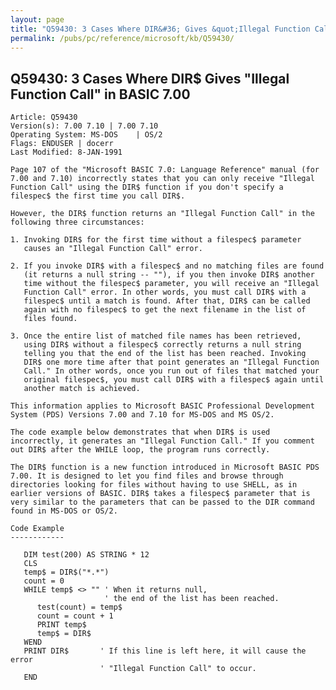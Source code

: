 ```yaml
---
layout: page
title: "Q59430: 3 Cases Where DIR&#36; Gives &quot;Illegal Function Call&quot; in BASIC 7.00"
permalink: /pubs/pc/reference/microsoft/kb/Q59430/
---
```


## Q59430: 3 Cases Where DIR&#36; Gives &quot;Illegal Function Call&quot; in BASIC 7.00

	Article: Q59430
	Version(s): 7.00 7.10 | 7.00 7.10
	Operating System: MS-DOS    | OS/2
	Flags: ENDUSER | docerr
	Last Modified: 8-JAN-1991
	
	Page 107 of the "Microsoft BASIC 7.0: Language Reference" manual (for
	7.00 and 7.10) incorrectly states that you can only receive "Illegal
	Function Call" using the DIR$ function if you don't specify a
	filespec$ the first time you call DIR$.
	
	However, the DIR$ function returns an "Illegal Function Call" in the
	following three circumstances:
	
	1. Invoking DIR$ for the first time without a filespec$ parameter
	   causes an "Illegal Function Call" error.
	
	2. If you invoke DIR$ with a filespec$ and no matching files are found
	   (it returns a null string -- ""), if you then invoke DIR$ another
	   time without the filespec$ parameter, you will receive an "Illegal
	   Function Call" error. In other words, you must call DIR$ with a
	   filespec$ until a match is found. After that, DIR$ can be called
	   again with no filespec$ to get the next filename in the list of
	   files found.
	
	3. Once the entire list of matched file names has been retrieved,
	   using DIR$ without a filespec$ correctly returns a null string
	   telling you that the end of the list has been reached. Invoking
	   DIR$ one more time after that point generates an "Illegal Function
	   Call." In other words, once you run out of files that matched your
	   original filespec$, you must call DIR$ with a filespec$ again until
	   another match is achieved.
	
	This information applies to Microsoft BASIC Professional Development
	System (PDS) Versions 7.00 and 7.10 for MS-DOS and MS OS/2.
	
	The code example below demonstrates that when DIR$ is used
	incorrectly, it generates an "Illegal Function Call." If you comment
	out DIR$ after the WHILE loop, the program runs correctly.
	
	The DIR$ function is a new function introduced in Microsoft BASIC PDS
	7.00. It is designed to let you find files and browse through
	directories looking for files without having to use SHELL, as in
	earlier versions of BASIC. DIR$ takes a filespec$ parameter that is
	very similar to the parameters that can be passed to the DIR command
	found in MS-DOS or OS/2.
	
	Code Example
	------------
	
	   DIM test(200) AS STRING * 12
	   CLS
	   temp$ = DIR$("*.*")
	   count = 0
	   WHILE temp$ <> "" ' When it returns null,
	                     ' the end of the list has been reached.
	      test(count) = temp$
	      count = count + 1
	      PRINT temp$
	      temp$ = DIR$
	   WEND
	   PRINT DIR$       ' If this line is left here, it will cause the error
	                    ' "Illegal Function Call" to occur.
	   END
